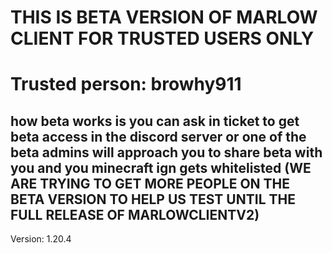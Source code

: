# THIS IS BETA VERSION OF MARLOW CLIENT FOR TRUSTED USERS ONLY

# Trusted person: browhy911

## how beta works is you can ask in ticket to get beta access in the discord server or one of the beta admins will approach you to share beta with you and you minecraft ign gets whitelisted (WE ARE TRYING TO GET MORE PEOPLE ON THE BETA VERSION TO HELP US TEST UNTIL THE FULL RELEASE OF MARLOWCLIENTV2)


Version: 1.20.4

